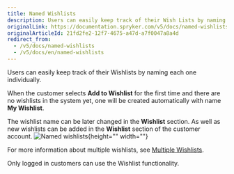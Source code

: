 ```yaml
---
title: Named Wishlists
description: Users can easily keep track of their Wish Lists by naming each one individually.
originalLink: https://documentation.spryker.com/v5/docs/named-wishlists
originalArticleId: 21fd2fe2-12f7-4675-a47d-a7f0047a8a4d
redirect_from:
  - /v5/docs/named-wishlists
  - /v5/docs/en/named-wishlists
---
```


Users can easily keep track of their Wishlists by naming each one individually.

When the customer selects **Add to Wishlist** for the first time and there are no wishlists in the system yet, one will be created automatically with name **My Wishlist**.

The wishlist name can be later changed in the **Wishlist** section. As well as new wishlists can be added in the **Wishlist** section of the customer account.
![Named wishlists](https://spryker.s3.eu-central-1.amazonaws.com/docs/Features/Wishlist/Named+Wishlist/named_wishlist.gif){height="" width=""}

For more information about multiple wishlists, see [Multiple Wishlists](/docs/scos/dev/features/202005.0/wishlist/multiple-wishlists.html).

Only logged in customers can use the Wishlist functionality.

